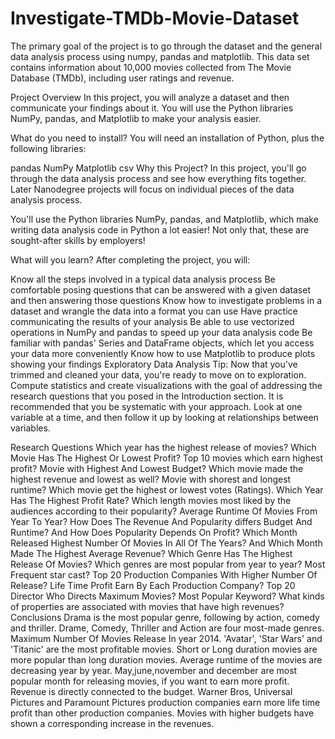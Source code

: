 # Investigate-TMDb-Movie-Dataset

The primary goal of the project is to go through the dataset and the general data analysis process using numpy, pandas and matplotlib. This data set contains information about 10,000 movies collected from The Movie Database (TMDb), including user ratings and revenue.

Project Overview
In this project, you will analyze a dataset and then communicate your findings about it. You will use the Python libraries NumPy, pandas, and Matplotlib to make your analysis easier.

What do you need to install?
You will need an installation of Python, plus the following libraries:

pandas
NumPy
Matplotlib
csv
Why this Project?
In this project, you'll go through the data analysis process and see how everything fits together. Later Nanodegree projects will focus on individual pieces of the data analysis process.

You'll use the Python libraries NumPy, pandas, and Matplotlib, which make writing data analysis code in Python a lot easier! Not only that, these are sought-after skills by employers!

What will you learn?
After completing the project, you will:

Know all the steps involved in a typical data analysis process
Be comfortable posing questions that can be answered with a given dataset and then answering those questions
Know how to investigate problems in a dataset and wrangle the data into a format you can use
Have practice communicating the results of your analysis
Be able to use vectorized operations in NumPy and pandas to speed up your data analysis code
Be familiar with pandas' Series and DataFrame objects, which let you access your data more conveniently
Know how to use Matplotlib to produce plots showing your findings
Exploratory Data Analysis
Tip: Now that you've trimmed and cleaned your data, you're ready to move on to exploration. Compute statistics and create visualizations with the goal of addressing the research questions that you posed in the Introduction section. It is recommended that you be systematic with your approach. Look at one variable at a time, and then follow it up by looking at relationships between variables.

Research Questions
Which year has the highest release of movies?
Which Movie Has The Highest Or Lowest Profit? Top 10 movies which earn highest profit?
Movie with Highest And Lowest Budget?
Which movie made the highest revenue and lowest as well?
Movie with shorest and longest runtime?
Which movie get the highest or lowest votes (Ratings).
Which Year Has The Highest Profit Rate?
Which length movies most liked by the audiences according to their popularity?
Average Runtime Of Movies From Year To Year?
How Does The Revenue And Popularity differs Budget And Runtime? And How Does Popularity Depends On Profit?
Which Month Released Highest Number Of Movies In All Of The Years? And Which Month Made The Highest Average Revenue?
Which Genre Has The Highest Release Of Movies?
Which genres are most popular from year to year?
Most Frequent star cast?
Top 20 Production Companies With Higher Number Of Release?
Life Time Profit Earn By Each Production Company?
Top 20 Director Who Directs Maximum Movies?
Most Popular Keyword?
What kinds of properties are associated with movies that have high revenues?
Conclusions
Drama is the most popular genre, following by action, comedy and thriller.
Drame, Comedy, Thriller and Action are four most-made genres.
Maximum Number Of Movies Release In year 2014.
'Avatar', 'Star Wars' and 'Titanic' are the most profitable movies.
Short or Long duration movies are more popular than long duration movies.
Average runtime of the movies are decreasing year by year.
May,june,november and december are most popular month for releasing movies, if you want to earn more profit.
Revenue is directly connected to the budget.
Warner Bros, Universal Pictures and Paramount Pictures production companies earn more life time profit than other production companies.
Movies with higher budgets have shown a corresponding increase in the revenues.
